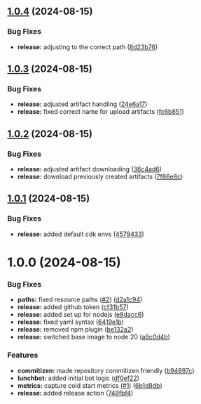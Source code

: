 ## [1.0.4](https://github.com/JussiLem/lunchbot/compare/v1.0.3...v1.0.4) (2024-08-15)


### Bug Fixes

* **release:** adjusting to the correct path ([8d23b76](https://github.com/JussiLem/lunchbot/commit/8d23b76afcfc2383bd06e021d9048a9e01d54f5a))

## [1.0.3](https://github.com/JussiLem/lunchbot/compare/v1.0.2...v1.0.3) (2024-08-15)


### Bug Fixes

* **release:** adjusted artifact handling ([24e6a17](https://github.com/JussiLem/lunchbot/commit/24e6a1756398907db8af8745caf707a62c455fed))
* **release:** fixed correct name for upload artifacts ([fc6b851](https://github.com/JussiLem/lunchbot/commit/fc6b851abb85c75f6e0cf33dde948ab436ec5b8f))

## [1.0.2](https://github.com/JussiLem/lunchbot/compare/v1.0.1...v1.0.2) (2024-08-15)


### Bug Fixes

* **release:** adjusted artifact downloading ([36c4ad6](https://github.com/JussiLem/lunchbot/commit/36c4ad6925fbc8b9f2abd523372ca8fd9ee37d45))
* **release:** download previously created artifacts ([7f86e8c](https://github.com/JussiLem/lunchbot/commit/7f86e8cdb5183b89f9ff0e6100db588825c35a45))

## [1.0.1](https://github.com/JussiLem/lunchbot/compare/v1.0.0...v1.0.1) (2024-08-15)


### Bug Fixes

* **release:** added default cdk envs ([4579433](https://github.com/JussiLem/lunchbot/commit/457943351bab47a74f7a5bfbae19e0bcce338cf3))

# 1.0.0 (2024-08-15)


### Bug Fixes

* **paths:** fixed resource paths ([#2](https://github.com/JussiLem/lunchbot/issues/2)) ([d2a1c94](https://github.com/JussiLem/lunchbot/commit/d2a1c948a3b46bda24f0fccf87f97984c6eae916))
* **release:** added github token ([cf31b57](https://github.com/JussiLem/lunchbot/commit/cf31b5745dc04362adda463ced982c227693302b))
* **release:** added set up for nodejs ([e8dacc6](https://github.com/JussiLem/lunchbot/commit/e8dacc68aeb6ef6da4db9988fd8443348434dc3d))
* **release:** fixed yaml syntax ([6419e1b](https://github.com/JussiLem/lunchbot/commit/6419e1b557f88b7fb77c30c6ca0e0e17f3da8889))
* **release:** removed npm plugin ([be132a2](https://github.com/JussiLem/lunchbot/commit/be132a2a71f32a1223e96b8616fcceb2a5235bcd))
* **release:** switched base image to node 20 ([a9c0d4b](https://github.com/JussiLem/lunchbot/commit/a9c0d4bca09e0db454b55bd414ac4086bd0e97b0))


### Features

* **commitizen:** made repository commitizen friendly ([b94897c](https://github.com/JussiLem/lunchbot/commit/b94897c6f14c2c92e004e93574a51408df312b7f))
* **lunchbot:** added initial bot logic ([df0ef22](https://github.com/JussiLem/lunchbot/commit/df0ef221902bdbae2dad98289574804bfdd4016a))
* **metrics:** capture cold start metrics ([#1](https://github.com/JussiLem/lunchbot/issues/1)) ([6b1d8db](https://github.com/JussiLem/lunchbot/commit/6b1d8db8d267a4f64ba916f80024981525a1fb8a))
* **release:** added release action ([749fbf4](https://github.com/JussiLem/lunchbot/commit/749fbf44087056f662c6c22b85df156e49f9e487))
